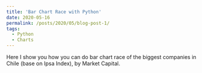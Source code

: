```yaml
---
title: 'Bar Chart Race with Python'
date: 2020-05-16
permalink: /posts/2020/05/blog-post-1/
tags:
  - Python
  - Charts
---
```


Here I show you how you can do bar chart race of the biggest companies in Chile (base on Ipsa Index), by Market Capital.
